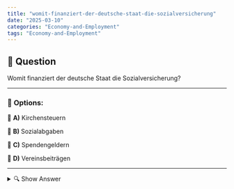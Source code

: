 ```yaml
---
title: "womit-finanziert-der-deutsche-staat-die-sozialversicherung"
date: "2025-03-10"
categories: "Economy-and-Employment"
tags: "Economy-and-Employment"
---
```


## 📌 **Question**

Womit finanziert der deutsche Staat die Sozialversicherung?



---

### 📝 **Options:**

🔘 **A)** Kirchensteuern

🔘 **B)** Sozialabgaben

🔘 **C)** Spendengeldern

🔘 **D)** Vereinsbeiträgen

---

<details>
  <summary>🔍 Show Answer</summary>

  <p>
💡  <b>Correct Answer:</b>  b
  </p>
  <p>
    📖<b>Explanation:</b>
    Die Sozialversicherung in Deutschland umfasst Kranken-, Renten-, Unfall- und Arbeitslosenversicherung, die den Bürgern finanzielle Sicherheit in verschiedenen Lebenslagen bieten. Sie stellt sicher, dass bei Krankheit, Alter, Arbeitslosigkeit oder Unfällen finanzielle Unterstützung gewährt wird. Die Finanzierung dieser Systeme ist essenziell für den Erhalt und die Stabilität der sozialen Sicherung. Unterschiedliche Einnahmequellen tragen dazu bei, die notwendigen Mittel bereitzustellen und eine breite Absicherung der Bevölkerung zu gewährleisten.
  </p>
</details>
